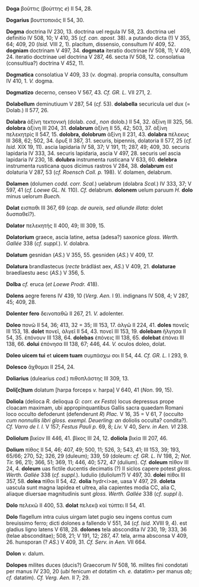 **Doga** βοῦττις (βούττης *e*) II 54, 28.

**Dogarius** βουττοποιός II 54, 30.

**Dogma** doctrina IV 230, 13. doctrina uel regula IV 58, 23. doctrina
uel definitio IV 508, 10; V 410, 35 (*cf. can. apost.* 38). a putando
dicta (!) V 355, 64; 409, 20 (*Isid.* VIII 2, 1). placitum, dissensio,
consultum IV 409, 52. **dogniam** doctrinam V 497, 34. **dogmata**
iteratio doctrinae IV 508, 11; V 409, 24. iteratio doctrinae uel
doctrina V 287, 46. secta IV 508, 12. consolatiua (consultiua?) doctrina
V 452, 11.

**Dogmatica** consolatiua V 409, 33 (*v.* dogma). propria consulta,
consultum IV 410, 1. *V.* dogma.

**Dogmatizo** decerno, censeo V 567, 43. *Cf. GR. L.* VII 271, 2.

**Dolabellum** deminutiuum V 287, 54 (*cf.* 53). **dolabella**
securicula uel dux (= Dolab.) II 577, 26.

**Dolabra** ἀξίνη τεκτονική (dolab. *cod., non* dolob.) II 54, 32. ἀξίνη
III 325, 56. **dolobra** ἀξίνη III 204, 31. **dolabrum** ἀξίνη II 55,
42; 503, 37. ἀξίνη πελεκητρίς II 547, 15. **dolobra, dolobrum** ἀξίνη II
231, 43. **dolabra** πέλεκυς III 368, 62; 502, 34. ὄρυξ II 387, 31.
securis, bipennis, dolatoria II 577, 25 (*cf. Isid.* XIX 19, 11). ascia
lapidaria IV 58, 37; V 191, 11; 287, 49; 409, 30. securis lapidaria IV
333, 34. securis lapidaria, ascia V 497, 28. securis uel ascia lapidaria
IV 230, 18. **dolubra** instrumenta rusticana V 633, 60. **delebra**
instrumenta rusticana quos dicimus rastros V 284, 38. **dolabrum** est
dolaturia V 287, 53 (*cf. Roensch Coll. p.* 198). *V.* dolamen,
delabrum.

**Dolamen** (dolumen *codd. corr. Scal.*) uelabrum (dolabra *Scal.*) IV
333, 37; V 597, 41 (*cf. Loewe GL. N.* 110). *Cf.* delabrum. **dolonem**
uelum paruum *H.* **dolo** minus uelorum *Buech.*

**Dolat** εισπαθι III 367, 69 (*cap. de aureis, sed aliunde illata:*
dolet δυσπαθεῖ?).

**Dolator** πελεκητής II 400, 49; III 309, 15.

**Dolatorium** graece, ascia latine, aetsa (adesa?) saxonice *gloss.
Werth. Gallée* 338 (*cf. suppl.*). *V.* dolabra.

**Dolatum** gesnidan (*AS.*) V 355, 55. gesniden (*AS.*) V 409, 17.

**Dolatura** brandlastecus (*recte* brádlást aex, *AS.*) V 409, 21.
**dolaturae** braedlaestu aesc (*AS.*) V 356, 5.

**Dolba** *cf.* eruca (*et Loewe Prodr.* 418).

**Dolens** aegre ferens IV 439, 10 (*Verg. Aen.* I 9). indignans IV
508, 4; V 287, 45; 409, 28.

**Dolenter fero** δεινοπαθῶ II 267, 21. *V.* adolenter.

**Doleo** πονῶ II 54, 36; 413, 32 = 35; III 153, 17. ἀλγῶ II 224, 41.
**doles** πονεῖς III 153, 18. **dolet** πονεῖ, ἀλγεῖ II 54, 43. πονεῖ
III 153, 19. **dolebam** ἤλγησα II 54, 35. ἐπόνουν III 138, 64.
**dolebas** ἐπόνεις III 138, 65. **dolebat** ἐπόνει III 138, 66.
**dolui** ἐπόνησα III 138, 67; 446, 44. *V.* oculos doleo, dolat.

**Doleo uicem tui** et **uicem tuam** συμπάσχω σοι II 54, 44. *Cf. GR.
L.* I 293, 9.

**Dolesco** ἄχθομαι II 254, 24.

**Doliarius** (dulearius *cod.*) πιθοπλάστης III 309, 13.

**Doli[c]tum** dolatum [harpa forceps *v.* harpa] V 640, 41 (*Non*.
99, 15).

**Doliola** (delioca *R.* delioqua *G: corr. ex Festo*) locus depressus
prope cloacam maximam, ubi appropinquantibus Gallis sacra quaedam Romani
loco occulto defoderunt (defenderunt *R*) *Plac.* V 16, 35 = V 61, 7
(occulto *cum nonnullis libri gloss. exempl. Deuerling: an* doliolis
occulta? condita?). *Cf. Varro de l. l.* V 157; *Festus Pauli p.* 69, 8;
*Liv.* V 40, *Serv. in Aen. VI* 238.

**Doliolum** βικίον III 446, 41. βῖκος III 24, 12. **doliola** βικία III
207, 46.

**Dolium** πίθος II 54, 46; 407, 49; 500, 11; 526, 3; 543, 41; III 153,
39; 193, 65/66; 270, 52; 326, 29 (duleum); 339, 59 (doleum: *cf. GR. L.*
IV 198, 2; *Not. Tir.* 96, 21); 366, 51; 369, 11; 446, 40; 572, 47
(dulium). *Cf.* **doleum** πίθον III 24, 4. **doleum** uas fictile
ducentis decimatis (?) II siclos capere potest *gloss. Werth. Gallée*
338 (*cf. suppl.*). ludulio (duliolum?) V 497, 30. **dolei** πίθοι III
357, 58. **dolea** πίθοι II 54, 42. **dolia** hydr\<i\>ae, uasa V 497,
29. **doleta** uascula sunt magna lapidea et uitrea, alia capientes
modia CC, alia C, aliaque diuersae magnitudinis sunt *gloss. Werth.
Gallée* 338 (*cf. suppl i*).

**Dolo** πελεκῶ II 400, 53. **dolat** πελεκᾷ καὶ τύπτει II 54, 41.

**Dolo** flagellum intra cuius uirgam latet pugio seu ingens contus cum
breuissimo ferro; dicti dolones a fallendo V 551, 34 (*cf. Isid.* XVIII
9, 4). est gladius ligno latens V 618, 28. **dolones** tela abscondita
IV 230, 19; 333, 36 (telae absconditae); 508, 21; V 191, 12; 287, 47.
tela, arma absconsa V 409, 26. hunsporan (? *AS.*) V 409, 31. *Cf. Serv.
in Aen.* VII 664.

**Dolon** *v.* dalum.

**Dolopes** milites duces (ducis?) Graecorum IV 508, 16. milites fini
condotati per manus IV 230, 20 (*ubi* fenicum *et* dotatim \<*h. e.*
datatim\> per manus *ab; cf.* datatim). *Cf. Verg. Aen.* II 7; 29.
